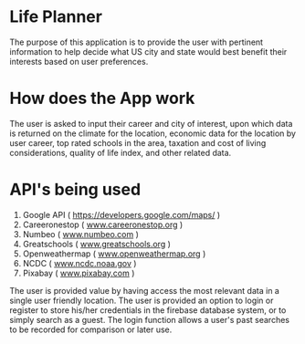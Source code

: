 # Life Planner

The purpose of this application is to provide the user with pertinent information to help decide what US city and state would best benefit their interests based on user preferences. 

# How does the App work
The user is asked to input their career and city of interest, upon which data is returned on the climate for the location, economic data for the location by user career, top rated schools in the area, taxation and cost of living considerations, quality of life index, and other related data. 

# API's being used

1. Google API     ( https://developers.google.com/maps/ )
2. Careeronestop  ( www.careeronestop.org )
3. Numbeo         ( www.numbeo.com )
4. Greatschools   ( www.greatschools.org )
5. Openweathermap ( www.openweathermap.org )
6. NCDC           ( www.ncdc.noaa.gov )  
7. Pixabay        ( www.pixabay.com )

The user is provided value by having access the most relevant data in a single user friendly location. The user is provided an option to login or register to store his/her credentials in the firebase database system, or to simply search as a guest. The login function allows a user's past searches to be recorded for comparison or later use.
